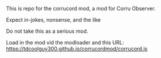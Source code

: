 This is repo for the corrucord mod, a mod for Corru Observer.

Expect in-jokes, nonsense, and the like

Do not take this as a serious mod.


Load in the mod vid the modloader and this URL: https://tdcoolguy300.github.io/corrucordmod/corrucord.js 
